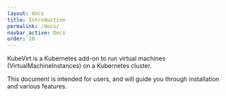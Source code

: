 ```yaml
---
layout: docs
title: Introduction
permalink: /docs/
navbar_active: Docs
order: 10
---
```

KubeVirt is a Kubernetes add-on to run virtual machines (VirtualMachineInstances) on a Kubernetes cluster.

This document is intended for users, and will guide you through installation and various features.
